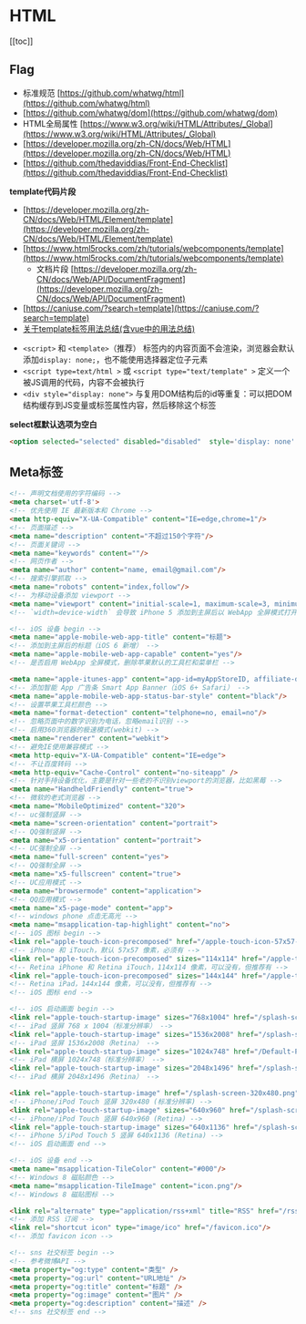 # HTML


[[toc]]



## Flag

+ 标准规范 [https://github.com/whatwg/html](https://github.com/whatwg/html)
+ [https://github.com/whatwg/dom](https://github.com/whatwg/dom)
+ HTML全局属性 [https://www.w3.org/wiki/HTML/Attributes/_Global](https://www.w3.org/wiki/HTML/Attributes/_Global)
+ [https://developer.mozilla.org/zh-CN/docs/Web/HTML](https://developer.mozilla.org/zh-CN/docs/Web/HTML)
+ [https://github.com/thedaviddias/Front-End-Checklist](https://github.com/thedaviddias/Front-End-Checklist)


**template代码片段**

* [https://developer.mozilla.org/zh-CN/docs/Web/HTML/Element/template](https://developer.mozilla.org/zh-CN/docs/Web/HTML/Element/template)
* [https://www.html5rocks.com/zh/tutorials/webcomponents/template](https://www.html5rocks.com/zh/tutorials/webcomponents/template)
    * 文档片段 [https://developer.mozilla.org/zh-CN/docs/Web/API/DocumentFragment](https://developer.mozilla.org/zh-CN/docs/Web/API/DocumentFragment)
* [https://caniuse.com/?search=template](https://caniuse.com/?search=template)
* [关于template标签用法总结(含vue中的用法总结)](https://blog.csdn.net/u010510187/article/details/100356624)

- `<script>` 和 `<template>`（推荐） 标签内的内容页面不会渲染，浏览器会默认添加`display: none;`，也不能使用选择器定位子元素
- `<script type=text/html >` 或 `<script type="text/template" >` 定义一个被JS调用的代码，内容不会被执行
- `<div style="display: none">` 与复用DOM结构后的id等重复：可以把DOM结构缓存到JS变量或标签属性内容，然后移除这个标签



**select框默认选项为空白**

```html
<option selected="selected" disabled="disabled"  style='display: none' value=''></option>
```


## Meta标签

```html
<!-- 声明文档使用的字符编码 -->
<meta charset='utf-8'>
<!-- 优先使用 IE 最新版本和 Chrome -->
<meta http-equiv="X-UA-Compatible" content="IE=edge,chrome=1"/>
<!-- 页面描述 -->
<meta name="description" content="不超过150个字符"/>
<!-- 页面关键词 -->
<meta name="keywords" content=""/>
<!-- 网页作者 -->
<meta name="author" content="name, email@gmail.com"/>
<!-- 搜索引擎抓取 -->
<meta name="robots" content="index,follow"/>
<!-- 为移动设备添加 viewport -->
<meta name="viewport" content="initial-scale=1, maximum-scale=3, minimum-scale=1, user-scalable=no">
<!-- `width=device-width` 会导致 iPhone 5 添加到主屏后以 WebApp 全屏模式打开页面时出现黑边 http://bigc.at/ios-webapp-viewport-meta.orz -->

<!-- iOS 设备 begin -->
<meta name="apple-mobile-web-app-title" content="标题">
<!-- 添加到主屏后的标题（iOS 6 新增） -->
<meta name="apple-mobile-web-app-capable" content="yes"/>
<!-- 是否启用 WebApp 全屏模式，删除苹果默认的工具栏和菜单栏 -->

<meta name="apple-itunes-app" content="app-id=myAppStoreID, affiliate-data=myAffiliateData, app-argument=myURL">
<!-- 添加智能 App 广告条 Smart App Banner（iOS 6+ Safari） -->
<meta name="apple-mobile-web-app-status-bar-style" content="black"/>
<!-- 设置苹果工具栏颜色 -->
<meta name="format-detection" content="telphone=no, email=no"/>
<!-- 忽略页面中的数字识别为电话，忽略email识别 -->
<!-- 启用360浏览器的极速模式(webkit) -->
<meta name="renderer" content="webkit">
<!-- 避免IE使用兼容模式 -->
<meta http-equiv="X-UA-Compatible" content="IE=edge">
<!-- 不让百度转码 -->
<meta http-equiv="Cache-Control" content="no-siteapp" />
<!-- 针对手持设备优化，主要是针对一些老的不识别viewport的浏览器，比如黑莓 -->
<meta name="HandheldFriendly" content="true">
<!-- 微软的老式浏览器 -->
<meta name="MobileOptimized" content="320">
<!-- uc强制竖屏 -->
<meta name="screen-orientation" content="portrait">
<!-- QQ强制竖屏 -->
<meta name="x5-orientation" content="portrait">
<!-- UC强制全屏 -->
<meta name="full-screen" content="yes">
<!-- QQ强制全屏 -->
<meta name="x5-fullscreen" content="true">
<!-- UC应用模式 -->
<meta name="browsermode" content="application">
<!-- QQ应用模式 -->
<meta name="x5-page-mode" content="app">
<!-- windows phone 点击无高光 -->
<meta name="msapplication-tap-highlight" content="no">
<!-- iOS 图标 begin -->
<link rel="apple-touch-icon-precomposed" href="/apple-touch-icon-57x57-precomposed.png"/>
<!-- iPhone 和 iTouch，默认 57x57 像素，必须有 -->
<link rel="apple-touch-icon-precomposed" sizes="114x114" href="/apple-touch-icon-114x114-precomposed.png"/>
<!-- Retina iPhone 和 Retina iTouch，114x114 像素，可以没有，但推荐有 -->
<link rel="apple-touch-icon-precomposed" sizes="144x144" href="/apple-touch-icon-144x144-precomposed.png"/>
<!-- Retina iPad，144x144 像素，可以没有，但推荐有 -->
<!-- iOS 图标 end -->

<!-- iOS 启动画面 begin -->
<link rel="apple-touch-startup-image" sizes="768x1004" href="/splash-screen-768x1004.png"/>
<!-- iPad 竖屏 768 x 1004（标准分辨率） -->
<link rel="apple-touch-startup-image" sizes="1536x2008" href="/splash-screen-1536x2008.png"/>
<!-- iPad 竖屏 1536x2008（Retina） -->
<link rel="apple-touch-startup-image" sizes="1024x748" href="/Default-Portrait-1024x748.png"/>
<!-- iPad 横屏 1024x748（标准分辨率） -->
<link rel="apple-touch-startup-image" sizes="2048x1496" href="/splash-screen-2048x1496.png"/>
<!-- iPad 横屏 2048x1496（Retina） -->

<link rel="apple-touch-startup-image" href="/splash-screen-320x480.png"/>
<!-- iPhone/iPod Touch 竖屏 320x480 (标准分辨率) -->
<link rel="apple-touch-startup-image" sizes="640x960" href="/splash-screen-640x960.png"/>
<!-- iPhone/iPod Touch 竖屏 640x960 (Retina) -->
<link rel="apple-touch-startup-image" sizes="640x1136" href="/splash-screen-640x1136.png"/>
<!-- iPhone 5/iPod Touch 5 竖屏 640x1136 (Retina) -->
<!-- iOS 启动画面 end -->

<!-- iOS 设备 end -->
<meta name="msapplication-TileColor" content="#000"/>
<!-- Windows 8 磁贴颜色 -->
<meta name="msapplication-TileImage" content="icon.png"/>
<!-- Windows 8 磁贴图标 -->

<link rel="alternate" type="application/rss+xml" title="RSS" href="/rss.xml"/>
<!-- 添加 RSS 订阅 -->
<link rel="shortcut icon" type="image/ico" href="/favicon.ico"/>
<!-- 添加 favicon icon -->

<!-- sns 社交标签 begin -->
<!-- 参考微博API -->
<meta property="og:type" content="类型" />
<meta property="og:url" content="URL地址" />
<meta property="og:title" content="标题" />
<meta property="og:image" content="图片" />
<meta property="og:description" content="描述" />
<!-- sns 社交标签 end -->
```


